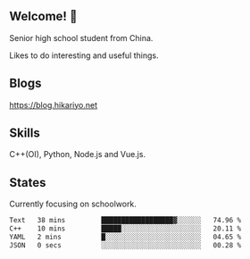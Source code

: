 ## Welcome! 👋

Senior high school student from China.

Likes to do interesting and useful things.

## Blogs

https://blog.hikariyo.net

## Skills

C++(OI), Python, Node.js and Vue.js.

## States

Currently focusing on schoolwork.

<!--START_SECTION:waka-->

```txt
Text   38 mins         ██████████████████▓░░░░░░   74.96 %
C++    10 mins         █████░░░░░░░░░░░░░░░░░░░░   20.11 %
YAML   2 mins          █░░░░░░░░░░░░░░░░░░░░░░░░   04.65 %
JSON   0 secs          ░░░░░░░░░░░░░░░░░░░░░░░░░   00.28 %
```

<!--END_SECTION:waka-->


